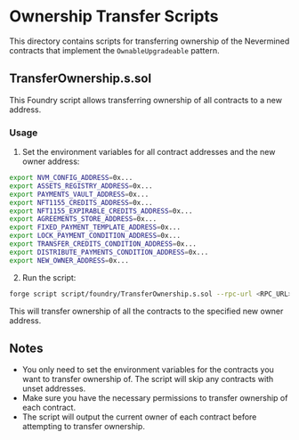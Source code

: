 # Ownership Transfer Scripts

This directory contains scripts for transferring ownership of the Nevermined contracts that implement the `OwnableUpgradeable` pattern.

## TransferOwnership.s.sol

This Foundry script allows transferring ownership of all contracts to a new address.

### Usage

1. Set the environment variables for all contract addresses and the new owner address:

```bash
export NVM_CONFIG_ADDRESS=0x...
export ASSETS_REGISTRY_ADDRESS=0x...
export PAYMENTS_VAULT_ADDRESS=0x...
export NFT1155_CREDITS_ADDRESS=0x...
export NFT1155_EXPIRABLE_CREDITS_ADDRESS=0x...
export AGREEMENTS_STORE_ADDRESS=0x...
export FIXED_PAYMENT_TEMPLATE_ADDRESS=0x...
export LOCK_PAYMENT_CONDITION_ADDRESS=0x...
export TRANSFER_CREDITS_CONDITION_ADDRESS=0x...
export DISTRIBUTE_PAYMENTS_CONDITION_ADDRESS=0x...
export NEW_OWNER_ADDRESS=0x...
```

2. Run the script:

```bash
forge script script/foundry/TransferOwnership.s.sol --rpc-url <RPC_URL> --broadcast
```

This will transfer ownership of all the contracts to the specified new owner address.

## Notes

- You only need to set the environment variables for the contracts you want to transfer ownership of. The script will skip any contracts with unset addresses.
- Make sure you have the necessary permissions to transfer ownership of each contract.
- The script will output the current owner of each contract before attempting to transfer ownership.
